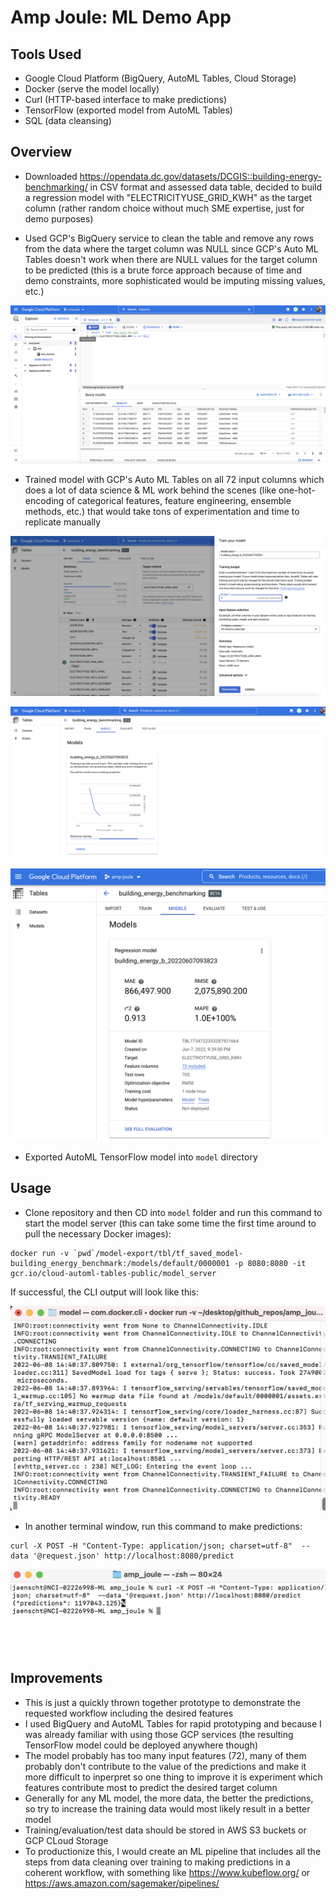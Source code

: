 # Amp Joule: ML Demo App

## Tools Used
- Google Cloud Platform (BigQuery, AutoML Tables, Cloud Storage)
- Docker (serve the model locally)
- Curl (HTTP-based interface to make predictions)
- TensorFlow (exported model from AutoML Tables)
- SQL (data cleansing)

## Overview

- Downloaded https://opendata.dc.gov/datasets/DCGIS::building-energy-benchmarking/ in CSV format and assessed data table, decided to build a regression model with "ELECTRICITYUSE_GRID_KWH" as the target column (rather random choice without much SME expertise, just for demo purposes)

- Used GCP's BigQuery service to clean the table and remove any rows from the data where the target column was NULL since GCP's Auto ML Tables doesn't work when there are NULL values for the target column to be predicted (this is a brute force approach because of time and demo constraints, more sophisticated would be imputing missing values, etc.)

![BQ](screenshots/clean_data_table_in_gcp_bigquery.png)

- Trained model with GCP's Auto ML Tables on all 72 input columns which does a lot of data science & ML work behind the scenes (like one-hot-encoding of categorical features, feature engineering, ensemble methods, etc.) that would take tons of experimentation and time to replicate manually

![AutoML](screenshots/training_model_features_and_target.png)

![AutoML](screenshots/training_model_with_gcp_automl_tables.png)

![AutoML](screenshots/model_evaluation.png)

- Exported AutoML TensorFlow model into `model` directory

## Usage

- Clone repository and then CD into `model` folder and run this command to start the model server (this can take some time the first time around to pull the necessary Docker images):
```
docker run -v `pwd`/model-export/tbl/tf_saved_model-building_energy_benchmark:/models/default/0000001 -p 8080:8080 -it gcr.io/cloud-automl-tables-public/model_server
```

If successful, the CLI output will look like this:

![Docker](screenshots/docker_run.png)

- In another terminal window, run this command to make predictions:
```
curl -X POST -H "Content-Type: application/json; charset=utf-8"  --data '@request.json' http://localhost:8080/predict
```

![Predictions](screenshots/predictions.png)

## Improvements
- This is just a quickly thrown together prototype to demonstrate the requested workflow including the desired features
- I used BigQuery and AutoML Tables for rapid prototyping and because I was already familiar with using those GCP services (the resulting TensorFlow model could be deployed anywhere though)
- The model probably has too many input features (72), many of them probably don't contribute to the value of the predictions and make it more difficult to inperpret so one thing to improve it is experiment which features contribute most to predict the desired target column
- Generally for any ML model, the more data, the better the predictions, so try to increase the training data would most likely result in a better model
- Training/evaluation/test data should be stored in AWS S3 buckets or GCP CLoud Storage
- To productionize this, I would create an ML pipeline that includes all the steps from data cleaning over training to making predictions in a coherent workflow, with something like https://www.kubeflow.org/ or https://aws.amazon.com/sagemaker/pipelines/ 